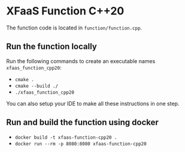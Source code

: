 # XFaaS Function C++20

The function code is located in <code>function/function.cpp</code>.

## Run the function locally

Run the following commands to create an executable names <code>xfaas_function_cpp20</code>:

- <code>cmake .</code>
- <code>cmake --build ./</code>
- <code>./xfaas_function_cpp20</code>

You can also setup your IDE to make all these instructions in one step.

## Run and build the function using docker

- <code>docker build -t xfaas-function-cpp20 .</code>
- <code>docker run --rm -p 8080:8080 xfaas-function-cpp20</code>